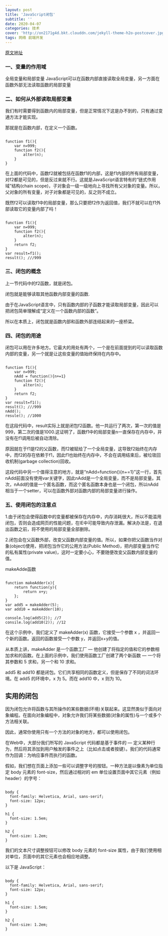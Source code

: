 ```yaml
---
layout: post
title: 'JavaScript闭包'
subtitle: ''
date: 2020-04-07
categories: 技术
cover: 'http://on2171g4d.bkt.clouddn.com/jekyll-theme-h2o-postcover.jpg'
tags: 网络 前端开发 
---
```

[原文地址](http://www.ruanyifeng.com/blog/2009/08/learning_javascript_closures.html)


### 一、变量的作用域
全局变量和局部变量
JavaScript可以在函数内部直接读取全局变量，另一方面在函数外部无法读取函数的局部变量

### 二、如何从外部读取局部变量
我们有时需要得到函数内的局部变量，但是正常情况下这是办不到的，只有通过变通方法才能实现。

那就是在函数内部，在定义一个函数。
<pre><code class="lauguage-javascript">
function f1(){
    var n=999;
    function f2(){
        alter(n); 
    }
}
</code></pre>

在上面的代码中，函数f2就被包括在函数f1的内部，这是f1内部的所有局部变量，对f2都是可见的，但是反过来就不行。这就是JavaScript语言特有的“链式作用域”结构(chain scope)，子对象会一级一级地向上寻找所有父对象的变量。所以，父对象的所有变量，对子对象都是可见的，反之则不成立。

既然f2可以读取f1中的局部变量，那么只要把f2作为返回值，我们不就可以在f1外部读取它的变量内部了吗！

<pre><code class="lauguage-javascript">
function f1(){
    var n=999;
    function f2(){
        alter(n); 
    }
    return f2;
}
var result=f1();
result(); ///999
</code></pre>

### 三、闭包的概念
上一节代码中的f2函数，就是闭包。

闭包就是能够读取其他函数内部变量的函数.

由于在JavaScript语言中，只有函数内部的子函数才能读取局部变量，因此可以把闭包简单理解成“定义在一个函数内部的函数”。

所以在本质上，闭包就是函数内部和函数外部连结起来的一座桥梁。

### 四、闭包的用途
闭包可以用在许多地方。它最大的用处有两个，一个是在前面提到的可以读取函数内部的变量，另一个就是让这些变量的值始终保持在内存中。

<pre><code class="lauguage-javascript">
function f1(){
    var n=999;
    nAdd = function(){n+=1}
    function f2(){
        alter(n); 
    }
    return f2;
}
var result=f1();
result(); ///999
nAdd();
resule(); //1000
</code></pre>

在这段代码中，result实际上就是闭包f2函数。他一共运行了两次，第一次的值是999，第二次的值是1000.这证明了，函数f1中的局部变量n一直保存在内存中，并没有在f1调用后被自动清除。

原因就在于f1是f2的父函数，而f2被赋给了一个全局变量，这导致f2始终在内存中，而f2的存在依赖于f1，因此f1也始终在内存中，不会在调用结束后，被垃圾回收机制(garbage collection)回收。

这段代码中另一个值得注意的地方，就是“nAdd=function(){n+=1}”这一行，首先nAdd前面没有使用var关键字，因此nAdd是一个全局变量，而不是局部变量。其次，nAdd的值是一个匿名函数，而这个匿名函数本身也是一个闭包，所以nAdd相当于一个setter，可以在函数外部对函数内部的局部变量进行操作。

### 五、使用闭包的注意点
1.由于闭包会使得函数中的变量都被保存在内存中，内存消耗很大，所以不能滥用闭包，否则会造成网页的性能问题，在IE中可能导致内存泄漏。解决办法是，在退出函数之前，将不使用的局部变量全部删除。

2.闭包会在父函数外部，改变父函数内部变量的值。所以，如果你把父函数当作对象(object)使用，把闭包当作它的公用方法(Public Method)，把内部变量当作它的私有属性(private value)，这时一定要小心，不要随便改变父函数内部变量的值。

makeAdde函数

<pre><code class="lauguage-javascript">
function makeAdder(x){
    return function(y){
        return x+y;
    };
}
var add5 = makeAdder(5);
var add10 = makeAdder(10);

console.log(add5(2)); //7
consile.log(add10(2)); //12
</code></pre>

在这个示例中，我们定义了 makeAdder(x) 函数，它接受一个参数 x ，并返回一个新的函数。返回的函数接受一个参数 y，并返回x+y的值。

从本质上讲，makeAdder 是一个函数工厂 — 他创建了将指定的值和它的参数相加求和的函数。在上面的示例中，我们使用函数工厂创建了两个新函数 — 一个将其参数和 5 求和，另一个和 10 求和。

add5 和 add10 都是闭包。它们共享相同的函数定义，但是保存了不同的词法环境。在 add5 的环境中，x 为 5。而在 add10 中，x 则为 10。

## 实用的闭包

因为闭包允许将函数与其所操作的某些数据(环境)关联起来。这显然类似于面向对象编程。在面向对象编程中，对象允许我们将某些数据(对象的属性)与一个或多个方法相关联。

因此，通常你使用只有一个方法的对象的地方，都可以使用闭包。

在Web中，大部分我们所写的 JavaScript 代码都是基于事件的 — 定义某种行为，然后将其添加到用户触发的事件之上（比如点击或者按键）。我们的代码通常作为回调：为响应事件而执行的函数。

假如，我们想在页面上添加一些可以调整字号的按钮。一种方法是以像素为单位指定 body 元素的 font-size，然后通过相对的 em 单位设置页面中其它元素（例如header）的字号：

<pre><code class="lauguage-css">
body {
  font-family: Helvetica, Arial, sans-serif;
  font-size: 12px;
}

h1 {
  font-size: 1.5em;
}

h2 {
  font-size: 1.2em;
}
</code></pre>
我们的文本尺寸调整按钮可以修改 body 元素的 font-size 属性，由于我们使用相对单位，页面中的其它元素也会相应地调整。

以下是 JavaScript：
<pre><code class="lauguage-JavaScript">
body {
  font-family: Helvetica, Arial, sans-serif;
  font-size: 12px;
}

h1 {
  font-size: 1.5em;
}

h2 {
  font-size: 1.2em;
}
</code></pre>
